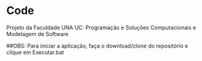 # Code
Projeto da Faculdade UNA
UC: Programação e Soluções Computacionais e Modelagem de Software

##OBS: Para iniciar a aplicação, faça o download/clone do repositório e clique em Executar.bat
